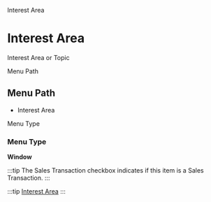 
Interest Area
# Interest Area


Interest Area or Topic

Menu Path
## Menu Path



- Interest Area

Menu Type
### Menu Type

**Window**

:::tip
The Sales Transaction checkbox indicates if this item is a Sales Transaction.
:::

:::tip
[Interest Area](functional-guide/window/window-interest-area.md)
:::